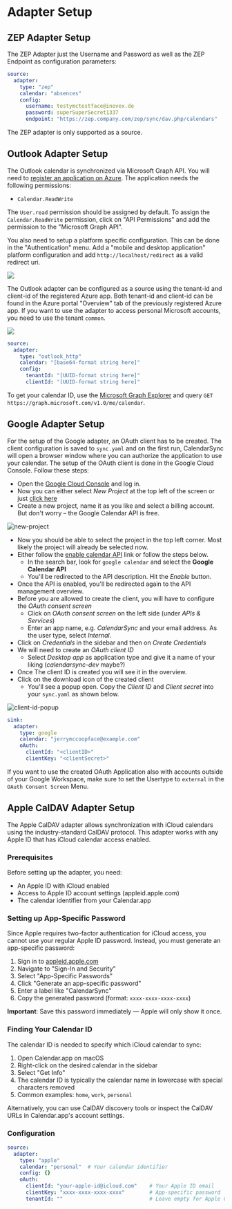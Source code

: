 # Adapter Setup

## ZEP Adapter Setup

The ZEP Adapter just the Username and Password as well as the ZEP Endpoint as configuration parameters:

```yaml
source:
  adapter:
    type: "zep"
    calendar: "absences"
    config:
      username: testymctestface@inovex.de
      password: superSuperSecret1337
      endpoint: "https://zep.company.com/zep/sync/dav.php/calendars"
```

The ZEP adapter is only supported as a source.

## Outlook Adapter Setup
The Outlook calendar is synchronized via Microsoft Graph API. You will need to
[register an application on Azure](https://docs.microsoft.com/en-us/azure/active-directory/develop/quickstart-register-app).
The application needs the following permissions:

* `Calendar.ReadWrite`

The `User.read` permission should be assigned by default. To assign the `Calendar.ReadWrite` permission, click on "API Permissions" and add the permission to the "Microsoft Graph API".

You also need to setup a platform specific configuration. This can be done in the "Authentication" menu. Add a "mobile and desktop application" platform configuration and add `http://localhost/redirect` as a valid redirect uri.

![](../assets/azure_platform_config.png)

The Outlook adapter can be configured as a source using the tenant-id and client-id of the registered Azure app. Both
tenant-id and client-id can be found in the Azure portal "Overview" tab of the previously registered Azure app. If you want to use the adapter to access personal Microsoft accounts, you need to use the tenant `common`.

![](../assets/azure_app_ids.jpg)

```yaml
source:
  adapter:
    type: "outlook_http"
    calendar: "[base64-format string here]"
    config:
      tenantId: "[UUID-format string here]"
      clientId: "[UUID-format string here]"
```

To get your calendar ID, use the [Microsoft Graph Explorer](https://developer.microsoft.com/en-us/graph/graph-explorer) and query `GET https://graph.microsoft.com/v1.0/me/calendar`.


## Google Adapter Setup

For the setup of the Google adapter, an OAuth client has to be created. The client configuration is saved to `sync.yaml`
and on the first run, CalendarSync will open a browser window where you can authorize the application to use your calendar.
The setup of the OAuth client is done in the Google Cloud Console. Follow these steps:

+ Open the [Google Cloud Console](https://console.cloud.google.com/home/dashboard) and log in.
+ Now you can either select *New Project* at the top left of the screen or just [click here](https://console.cloud.google.com/projectcreate)
+ Create a new project, name it as you like and select a billing account. But don't worry – the Google Calendar API is free.

![new-project](../assets/gcloud-new-project.png)

+ Now you should be able to select the project in the top left corner. Most likely the project will already be selected now.
+ Either follow the [enable calendar API](https://console.cloud.google.com/flows/enableapi?apiid=calendar-json.googleapis.com) link or follow the steps below.
    + In the search bar, look for `google calendar` and select the **Google Calendar API**
    + You'll be redirected to the API description. Hit the *Enable* button.
+ Once the API is enabled, you'll be redirected again to the API management overview.
+ Before you are allowed to create the client, you will have to configure the *OAuth consent screen*
  + Click on *OAuth consent screen* on the left side (under *APIs & Services*)
  + Enter an app name, e.g. *CalendarSync* and your email address. As the user type, select *Internal*.
+ Click on *Credentials* in the sidebar and then on *Create Credentials*
+ We will need to create an *OAuth client ID*
  + Select *Desktop app* as application type and give it a name of your liking (*calendarsync-dev* maybe?)
+ Once The client ID is created you will see it in the overview.
+ Click on the download icon of the created client
    + You'll see a popup open. Copy the *Client ID* and *Client secret* into your `sync.yaml` as shown below.

![client-id-popup](../assets/gcloud-oauth-client.png)

```yaml
sink:
  adapter:
    type: google
    calendar: "jerrymccoopface@example.com"
    oAuth:
      clientId: "<clientID>"
      clientKey: "<clientSecret>"
```

If you want to use the created OAuth Application also with accounts outside of your Google Workspace, make sure to set the Usertype to `external` in the `OAuth Consent Screen` Menu.

## Apple CalDAV Adapter Setup

The Apple CalDAV adapter allows synchronization with iCloud calendars using the industry-standard CalDAV protocol. This adapter works with any Apple ID that has iCloud calendar access enabled.

### Prerequisites

Before setting up the adapter, you need:
- An Apple ID with iCloud enabled
- Access to Apple ID account settings (appleid.apple.com)
- The calendar identifier from your Calendar.app

### Setting up App-Specific Password

Since Apple requires two-factor authentication for iCloud access, you cannot use your regular Apple ID password. Instead, you must generate an app-specific password:

1. Sign in to [appleid.apple.com](https://appleid.apple.com)
2. Navigate to "Sign-In and Security"
3. Select "App-Specific Passwords"
4. Click "Generate an app-specific password"
5. Enter a label like "CalendarSync"
6. Copy the generated password (format: `xxxx-xxxx-xxxx-xxxx`)

**Important**: Save this password immediately — Apple will only show it once.

### Finding Your Calendar ID

The calendar ID is needed to specify which iCloud calendar to sync:

1. Open Calendar.app on macOS
2. Right-click on the desired calendar in the sidebar
3. Select "Get Info"
4. The calendar ID is typically the calendar name in lowercase with special characters removed
5. Common examples: `home`, `work`, `personal`

Alternatively, you can use CalDAV discovery tools or inspect the CalDAV URLs in Calendar.app's account settings.

### Configuration

```yaml
source:
  adapter:
    type: "apple"
    calendar: "personal"  # Your calendar identifier
    config: {}
    oAuth:
      clientId: "your-apple-id@icloud.com"    # Your Apple ID email
      clientKey: "xxxx-xxxx-xxxx-xxxx"        # App-specific password
      tenantId: ""                            # Leave empty for Apple CalDAV
```